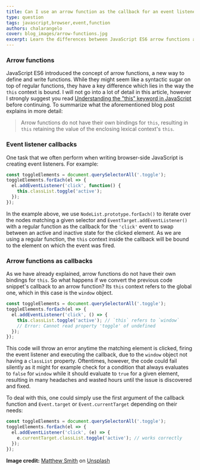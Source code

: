 ```yaml
---
title: Can I use an arrow function as the callback for an event listener in JavaScript?
type: question
tags: javascript,browser,event,function
authors: chalarangelo
cover: blog_images/arrow-functions.jpg
excerpt: Learn the differences between JavaScript ES6 arrow functions and regular functions and how they affect event listener callbacks.
---
```


### Arrow functions

JavaScript ES6 introduced the concept of arrow functions, a new way to define and write functions. While they might seem like a syntactic sugar on top of regular functions, they have a key difference which lies in the way the `this` context is bound. I will not go into a lot of detail in this article, however I strongly suggest you read [Understanding the "this" keyword in JavaScript](/blog/s/javascript-this) before continuing. To summarize what the aforementioned blog post explains in more detail:

> Arrow functions do not have their own bindings for `this`, resulting in `this` retaining the value of the enclosing lexical context's `this`.

### Event listener callbacks

One task that we often perform when writing browser-side JavaScript is creating event listeners. For example:

```js
const toggleElements = document.querySelectorAll('.toggle');
toggleElements.forEach(el => {
  el.addEventListener('click', function() {
    this.classList.toggle('active');
  });
});
```

In the example above, we use `NodeList.prototype.forEach()` to iterate over the nodes matching a given selector and `EventTarget.addEventListener()` with a regular function as the callback for the `'click'` event to swap between an active and inactive state for the clicked element. As we are using a regular function, the `this` context inside the callback will be bound to the element on which the event was fired.

### Arrow functions as callbacks

As we have already explained, arrow functions do not have their own bindings for `this`. So what happens if we convert the previous code snippet's callback to an arrow function? Its `this` context refers to the global one, which in this case is the `window` object.

```js
const toggleElements = document.querySelectorAll('.toggle');
toggleElements.forEach(el => {
  el.addEventListener('click', () => {
    this.classList.toggle('active'); // `this` refers to `window`
    // Error: Cannot read property 'toggle' of undefined
  });
});
```

This code will throw an error anytime the matching element is clicked, firing the event listener and executing the callback, due to the `window` object not having a `classList` property. Oftentimes, however, the code could fail silently as it might for example check for a condition that always evaluates to `false` for `window` while it should evaluate to `true` for a given element, resulting in many headaches and wasted hours until the issue is discovered and fixed.

To deal with this, one could simply use the first argument of the callback function and `Event.target` or `Event.currentTarget` depending on their needs:

```js
const toggleElements = document.querySelectorAll('.toggle');
toggleElements.forEach(el => {
  el.addEventListener('click', (e) => {
    e.currentTarget.classList.toggle('active'); // works correctly
  });
});
```

**Image credit:** [Matthew Smith](https://unsplash.com/@whale?utm_source=unsplash&utm_medium=referral&utm_content=creditCopyText) on [Unsplash](https://unsplash.com?utm_source=unsplash&utm_medium=referral&utm_content=creditCopyText)
